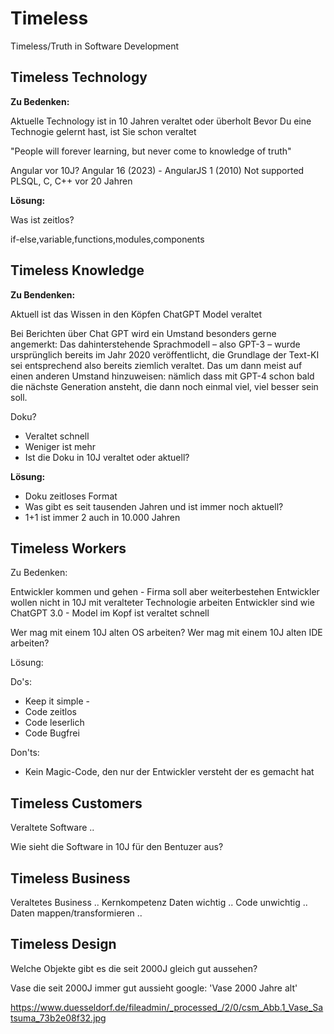 # Timeless

Timeless/Truth in Software Development

## Timeless Technology

**Zu Bedenken:**

Aktuelle Technology ist in 10 Jahren veraltet oder überholt
Bevor Du eine Technogie gelernt hast, ist Sie schon veraltet

"People will forever learning, but never come to knowledge of truth"

Angular vor 10J? Angular 16 (2023) - AngularJS 1 (2010) Not supported
PLSQL, C, C++ vor 20 Jahren

**Lösung:**

Was ist zeitlos?

if-else,variable,functions,modules,components

## Timeless Knowledge

**Zu Bendenken:**

Aktuell ist das Wissen in den Köpfen
ChatGPT Model veraltet

Bei Berichten über Chat GPT wird ein Umstand besonders gerne angemerkt: Das dahinterstehende Sprachmodell – also GPT-3 – wurde ursprünglich bereits im Jahr 2020 veröffentlicht, die Grundlage der Text-KI sei entsprechend also bereits ziemlich veraltet. Das um dann meist auf einen anderen Umstand hinzuweisen: nämlich dass mit GPT-4 schon bald die nächste Generation ansteht, die dann noch einmal viel, viel besser sein soll.

Doku? 

- Veraltet schnell
- Weniger ist mehr
- Ist die Doku in 10J veraltet oder aktuell?

**Lösung:**

- Doku zeitloses Format
- Was gibt es seit tausenden Jahren und ist immer noch aktuell?
- 1+1 ist immer 2 auch in 10.000 Jahren

## Timeless Workers

Zu Bedenken:

Entwickler kommen und gehen - Firma soll aber weiterbestehen
Entwickler wollen nicht in 10J mit veralteter Technologie arbeiten
Entwickler sind wie ChatGPT 3.0 - Model im Kopf ist veraltet schnell

Wer mag mit einem 10J alten OS arbeiten?
Wer mag mit einem 10J alten IDE arbeiten?

Lösung:

Do's:

- Keep it simple -
- Code zeitlos 
- Code leserlich
- Code Bugfrei 

Don'ts:

- Kein Magic-Code, den nur der Entwickler versteht der es gemacht hat

## Timeless Customers

Veraltete Software ..

Wie sieht die Software in 10J für den Bentuzer aus?

## Timeless Business

Veraltetes Business ..
Kernkompetenz
Daten wichtig .. Code unwichtig ..
Daten mappen/transformieren ..

## Timeless Design

Welche Objekte gibt es die seit 2000J gleich gut aussehen?

Vase die seit 2000J immer gut aussieht
google: 'Vase 2000 Jahre alt'

https://www.duesseldorf.de/fileadmin/_processed_/2/0/csm_Abb.1_Vase_Satsuma_73b2e08f32.jpg







